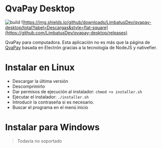 # QvaPay Desktop
![build](https://github.com/LimbatusDev/qvapay-desktop/workflows/Build/badge.svg)
![https://img.shields.io/github/downloads/LimbatusDev/qvapay-desktop/total?label=Descargas&style=flat-square](https://github.com/LimbatusDev/qvapay-desktop/releases)


QvaPay para computadora. Esta aplicación no es más que la página de [QvaPay](https://qvapay.com/register/ragnarok)
basada en Electrón gracias a la tecnología de NodeJS y nativefier.


# Instalar en Linux
- Descargar la última versión
- Descomprimirlo
- Dar permisos de ejecución al instalador: `chmod +x installer.sh`
- Ejecutar el instalador: `./installer.sh`
- Introducir la contraseña si es necesario.
- Buscar el programa en el menú inicio

# Instalar para Windows
> Todavía no soportado
